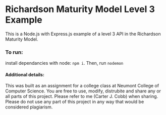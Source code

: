 # Richardson Maturity Model Level 3 Example
This is a Node.js with Express.js example of a level 3 API in the Richardson Maturity Model.

### To run:
install dependancies with node: `npm i`. Then, run `nodemon`

#### Additional details:
This was built as an assignment for a college class at Neumont College of Computer Science. You are free to use, modify, distrubite and share any or all parts of this project. Please refer to me (Carter J. Cobb) when sharing.
Please do not use any part of this project in any way that would be considered plagiarism.

